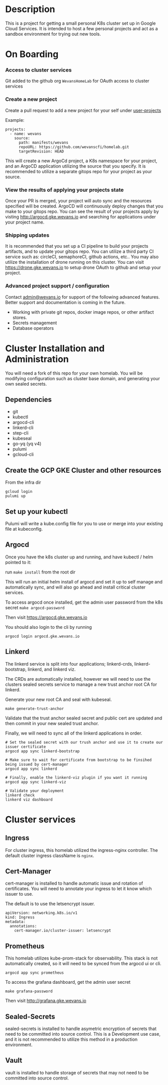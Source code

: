 # Description
This is a project for getting a small personal K8s cluster set up in Google Cloud Services. It is intended to host a few personal projects and act as a sandbox environment for trying out new tools.

# On Boarding 
### Access to cluster services
Git added to the github org `WevansHomeLab` for OAuth access to cluster services

### Create a new project
Create a pull request to add a new project for your self under [user-projects](https://github.com/wevanscfi/homelab/blob/main/manifests/user-projects/values.yaml) 

Example:
```
projects:
  - name: wevans
    source:
      path: manifests/wevans
      repoURL: https://github.com/wevanscfi/homelab.git
      targetRevision: HEAD
```
This will create a new ArgoCd project, a K8s namespace for your project, and an ArgoCD application utilizing the source that you specify. It is recommended to utilize a separate gitops repo for your project as your source.

### View the results of applying your projects state
Once your PR is merged, your project will auto sync and the resources specified will be created. ArgoCD will continuously deploy changes that you make to your gitops repo.
You can see the result of your projects apply by visting http://argocd.gke.wevans.io and searching for applications under your project name.

### Shipping updates
It is recommended that you set up a CI pipeline to build your projects artifacts, and to update your gitops repo. You can utilize a third party CI service such as: circleCI, semaphoreCI, github actions, etc.. 
You may also utilize the installation of drone running on this cluster. You can visit https://drone.gke.wevans.io to setup drone OAuth to github and setup your project.

### Advanced project support / configuration
Contact admin@wevans.io for support of the following advanced features. Better support and documentation is coming in the future.
- Working with private git repos, docker image repos, or other artifact stores.
- Secrets management
- Database operators 

# Cluster Installation and Administration
You will need a fork of this repo for your own homelab. You will be modifying configuration such as cluster base domain, and generating your own sealed secrets.

## Dependencies
- git
- kubectl
- argocd-cli
- linkerd-cli
- step-cli
- kubeseal
- go-yq (yq v4)
- pulumi
- gcloud-cli

## Create the GCP GKE Cluster and other resources
From the infra dir
```
gcloud login
pulumi up
```

## Set up your kubectl 
Pulumi will write a kube.config file for you to use or merge into your existing file at kubeconfig.

## Argocd
Once you have the k8s cluster up and running, and have kubectl / helm pointed to it:

run `make install` from the root dir

This will run an initial helm install of argocd and set it up to self manage and automatically sync, and will also go ahead and install critical cluster services.

To access argocd once installed, get the admin user password from the k8s secret `make argocd-password`

Then visit https://argocd.gke.wevans.io

You should also login to the cli by running

```
argocd login argocd.gke.wevans.io
```

## Linkerd
The linkerd service is split into four applications; linkerd-crds, linkerd-bootstrap, linkerd, and linkerd viz.

The CRDs are automatically installed, however we will need to use the clusters sealed secrets service to manage a new trust anchor root CA for linkerd.

Generate your new root CA and seal with kubeseal.
```
make generate-trust-anchor
```

Validate that the trust anchor sealed secret and public cert are updated and then commit in your new sealed trust anchor.

Finally, we will need to sync all of the linkerd applications in order.
```
# Set the sealed secret with our trush anchor and use it to create our issuer certificate
argocd app sync linkerd-bootstrap

# Make sure to wait for certificate from bootstrap to be finsihed being issued by cert-manager
argocd app sync linkerd

# Finally, enable the linkerd-viz plugin if you want it running
argocd app sync linkerd-viz

# Validate your deployment
linkerd check
linkerd viz dashboard
```

# Cluster services
## Ingress
For cluster ingress, this homelab utilized the ingress-nginx controller. The default cluster ingress className is `nginx`.

## Cert-Manager
cert-manager is installed to handle automatic issue and rotation of certificates. You will need to annotate your ingress to let it know which issuer to use.

The default is to use the letsencrypt issuer.
```
apiVersion: networking.k8s.io/v1
kind: Ingress
metadata:
  annotations:
    cert-manager.io/cluster-issuer: letsencrypt
```

## Prometheus
This homelab utilizes kube-prom-stack for observability. This stack is not automatically created, so it will need to be synced from the argocd ui or cli.
```
argocd app sync prometheus
```

To access the grafana dashboard, get the admin user secret
```
make grafana-password
```

Then visit http://grafana.gke.wevans.io

## Sealed-Secrets
sealed-secrets is installed to handle asymetric encryption of secrets that need to be committed into source control. This is a Development use case, and it is not recommended to utilize this method in a production environment.

## Vault
vault is installed to handle storage of secrets that may not need to be committed into source control. 

